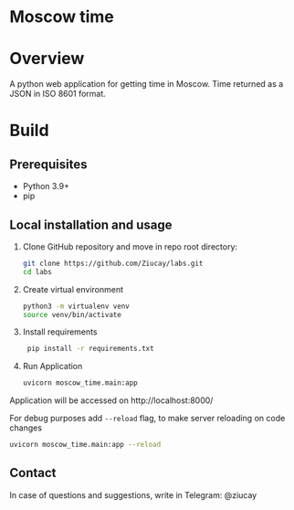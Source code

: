# Moscow time

# Overview

A python web application for getting time in Moscow.
Time returned as a JSON in ISO 8601 format.

# Build

## Prerequisites

- Python 3.9+
- pip

## Local installation and usage

1. Clone GitHub repository and move in repo root directory:

    ```bash
    git clone https://github.com/Ziucay/labs.git
    cd labs
    ```

2. Create virtual environment

    ```bash
    python3 -m virtualenv venv
    source venv/bin/activate
    ```

3. Install requirements
    
   ```bash
    pip install -r requirements.txt
    ```

4. Run Application
   
   ```bash
   uvicorn moscow_time.main:app
   ```
   
Application will be accessed on http://localhost:8000/

For debug purposes add `--reload` flag, to make server
reloading on code changes

   ```bash
   uvicorn moscow_time.main:app --reload
   ```

## Contact

In case of questions and suggestions, write in Telegram: @ziucay